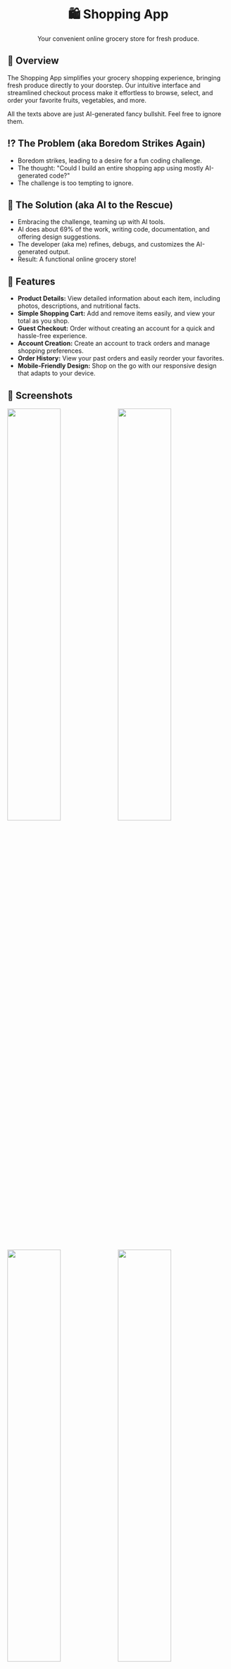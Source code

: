 <center><h1 align="center">🛍️ Shopping App</h1></center>

<p align="center">Your convenient online grocery store for fresh produce.</p>

## 👀 Overview

The Shopping App simplifies your grocery shopping experience, bringing fresh produce directly to your doorstep. Our intuitive interface and streamlined checkout process make it effortless to browse, select, and order your favorite fruits, vegetables, and more.

All the texts above are just AI-generated fancy bullshit. Feel free to ignore them.

## ⁉️ The Problem (aka Boredom Strikes Again)

- Boredom strikes, leading to a desire for a fun coding challenge.
- The thought: "Could I build an entire shopping app using mostly AI-generated code?"
- The challenge is too tempting to ignore.

## 🛟 The Solution (aka AI to the Rescue)

- Embracing the challenge, teaming up with AI tools.
- AI does about 69% of the work, writing code, documentation, and offering design suggestions.
- The developer (aka me) refines, debugs, and customizes the AI-generated output.
- Result: A functional online grocery store!

## 🍏 Features

* **Product Details:** View detailed information about each item, including photos, descriptions, and nutritional facts.
* **Simple Shopping Cart:** Add and remove items easily, and view your total as you shop.
* **Guest Checkout:** Order without creating an account for a quick and hassle-free experience.
* **Account Creation:** Create an account to track orders and manage shopping preferences.
* **Order History:** View your past orders and easily reorder your favorites.
* **Mobile-Friendly Design:** Shop on the go with our responsive design that adapts to your device.

## 📸 Screenshots

<img width="49%" src="https://github.com/melvinchia3636/shoppingApp/assets/64565584/c499328a-76dc-48c9-9f0a-1070251ce08c" />
<img width="49%" src="https://github.com/melvinchia3636/shoppingApp/assets/64565584/0db4bc7c-69d8-4bb6-892c-a7df4f4f0def" />
<img width="49%" src="https://github.com/melvinchia3636/shoppingApp/assets/64565584/1cb5ddfe-f772-4368-895d-aa39ba2cc1a6" />
<img width="49%" src="https://github.com/melvinchia3636/shoppingApp/assets/64565584/e92ee6f2-f188-4040-9911-40cfc1adba86" />
<img width="49%" src="https://github.com/melvinchia3636/shoppingApp/assets/64565584/f24ba504-d521-4a07-86ec-b2bdcb87685e" />
<img width="49%" src="https://github.com/melvinchia3636/shoppingApp/assets/64565584/108b574e-e9fe-4b48-9c84-b7b15bbe5419" />


## 🚀 Technologies Used
![skills](https://img.shields.io/badge/-TYPECRIPT-FF0000?style=for-the-badge&logo=javascript&logoColor=white&color=3178C6)
![skills](https://img.shields.io/badge/-HTML-FF0000?style=for-the-badge&logo=html5&logoColor=white&color=orange)
![skills](https://img.shields.io/badge/-CSS-FF0000?style=for-the-badge&logo=css3&logoColor=white&color=blue)
![skills](https://img.shields.io/badge/-TAILWIND_CSS-FF0000?style=for-the-badge&logo=tailwindcss&logoColor=white&color=teal)
![skills](https://img.shields.io/badge/-REACT_JS-FF0000?style=for-the-badge&logo=react&logoColor=white&color=skyblue)
![skills](https://img.shields.io/badge/-PRISMA-FFFFFF?style=for-the-badge&logo=prisma&logoColor=black&color=white)
![skills](https://img.shields.io/badge/-NODE_JS-FF0000?style=for-the-badge&logo=node.js&logoColor=white&color=green)
![skills](https://img.shields.io/badge/-EXPRESS_JS-FF0000?style=for-the-badge&logo=express&logoColor=white&color=black)

## 🛠️ Setup (for Developers)

1. **Clone the Repository:** `git clone https://github.com/melvinchia3636/shoppingApp`
2. **Install Dependencies:**
    - Frontend: `cd client && npm install`
    - Backend: `cd server && npm install`
3. **Environment Variables:**
    - Create a `.env` file in the `server` directory and add your database connection string and JWT secret key:
        - `DATABASE_URL=<your database connection string>`
        - `SECRET_KEY=<your JWT secret key>`
5. **Run the App:**
    - Frontend: `npm start` (in the `client` directory)
    - Backend: `npm start` (in the `server` directory)

## 🚦 Current Status

All the core functions for this project have been completed. If you happen to find any bugs, feel free to file an issue in this GitHub Repo.

## 🤝 Contributing

We welcome contributions! If you'd like to help us make Shopping App even better, please open an issue or submit a pull request.

## 📝 License

This project is licensed under the MIT License.

## 🙌 Acknowledgments

Thanks to the Gemini AI for writing the code for me lol.

---

Happy shopping! 🍏🥦🥕
